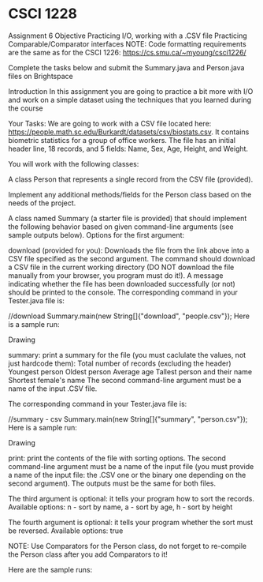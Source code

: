 # CSCI 1228
Assignment 6
Objective
Practicing I/O, working with a .CSV file
Practicing Comparable/Comparator interfaces
NOTE: Code formatting requirements are the same as for the CSCI 1226: https://cs.smu.ca/~myoung/csci1226/

Complete the tasks below and submit the Summary.java and Person.java files on Brightspace

Introduction
In this assignment you are going to practice a bit more with I/O and work on a simple dataset using the techniques that you learned during the course

Your Tasks:
We are going to work with a CSV file located here: https://people.math.sc.edu/Burkardt/datasets/csv/biostats.csv. It contains biometric statistics for a group of office workers. The file has an initial header line, 18 records, and 5 fields: Name, Sex, Age, Height, and Weight.

You will work with the following classes:

A class Person that represents a single record from the CSV file (provided).

Implement any additional methods/fields for the Person class based on the needs of the project.

A class named Summary (a starter file is provided) that should implement the following behavior based on given command-line arguments (see sample outputs below). Options for the first argument:

download (provided for you): Downloads the file from the link above into a CSV file specified as the second argument.
The command should download a CSV file in the current working directory (DO NOT download the file manually from your browser, you program must do it!).
A message indicating whether the file has been downloaded successfully (or not) should be printed to the console.
The corresponding command in your Tester.java file is:

//download
Summary.main(new String[]{"download", "people.csv"});
Here is a sample run:

Drawing

summary: print a summary for the file (you must caclulate the values, not just hardcode them):
Total number of records (excluding the header)
Youngest person
Oldest person
Average age
Tallest person and their name
Shortest female's name
The second command-line argument must be a name of the input .CSV file.

The corresponding command in your Tester.java file is:

//summary - csv
Summary.main(new String[]{"summary", "person.csv"});
Here is a sample run:

Drawing

print: print the contents of the file with sorting options.
The second command-line argument must be a name of the input file (you must provide a name of the input file: the .CSV one or the binary one depending on the second argument). The outputs must be the same for both files.

The third argument is optional: it tells your program how to sort the records. Available options: n - sort by name, a - sort by age, h - sort by height

The fourth argument is optional: it tells your program whether the sort must be reversed. Available options: true

NOTE: Use Comparators for the Person class, do not forget to re-compile the Person class after you add Comparators to it!

Here are the sample runs:

